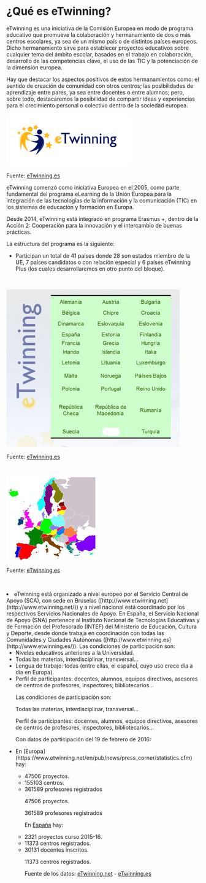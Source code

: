 
# ¿Qué es eTwinning?

eTwinning es una iniciativa de la Comisión Europea en modo de programa educativo que promueve la colaboración y hermanamiento de dos o más centros escolares, ya sea de un mismo país o de distintos países europeos. Dicho hermanamiento sirve para establecer proyectos educativos sobre cualquier tema del ámbito escolar, basados en el trabajo en colaboración, desarrollo de las competencias clave, el uso de las TIC y la potenciación de la dimensión europea.

Hay que destacar los aspectos positivos de estos hermanamientos como: el sentido de creación de comunidad con otros centros; las posibilidades de aprendizaje entre pares, ya sea entre docentes o entre alumnos; pero, sobre todo, destacaremos la posibilidad de compartir ideas y experiencias para el crecimiento personal o colectivo dentro de la sociedad europea.


![](img/etinning.png)



Fuente: [eTwinning.es](http://etwinning.es/?lang=es)

eTwinning comenzó como iniciativa Europea en el 2005, como parte fundamental del programa eLearning de la Unión Europea para la integración de las tecnologías de la información y la comunicación (TIC) en los sistemas de educación y formación en Europa.

Desde 2014, eTwinning está integrado en programa Erasmus +, dentro de la Acción 2: Cooperación para la innovación y el intercambio de buenas prácticas.

La estructura del programa es la siguiente:

- Participan un total de 41 países donde 28 son estados miembro de la UE, 7 países candidatos o con relación especial y 6 países eTwinning Plus (los cuales desarrollaremos en otro punto del bloque).

 


![](img/452px-Paises_eT_130213.png)

Fuente: [eTwinning.es](http://etwinning.es/?lang=es)

 


![](img/Paises_e-Twinning.jpg)



Fuente: [eTwinning.es](http://etwinning.es/?lang=es)

 

<li dir="ltr" style="text-align: left;">
eTwinning está organizado a nivel europeo por el Servicio Central de Apoyo (SCA), con sede en Bruselas ([http://www.etwinning.net](http://www.etwinning.net/)) y a nivel nacional está coordinado por los respectivos Servicios Nacionales de Apoyo. En España, el Servicio Nacional de Apoyo (SNA) pertenece al Instituto Nacional de Tecnologías Educativas y de Formación del Profesorado (INTEF) del Ministerio de Educación, Cultura y Deporte, desde donde trabaja en coordinación con todas las Comunidades y Ciudades Autónomas ([http://www.etwinning.es](http://www.etwinning.es/)).
Las condiciones de participación son:
<ul>
<li dir="ltr">
Niveles educativos anteriores a la Universidad.
</li>
<li dir="ltr">
Todas las materias, interdisciplinar, transversal…
</li>
<li dir="ltr">
Lengua de trabajo: todas (entre ellas, el español, cuyo uso crece día a día en Europa).
</li>
<li dir="ltr">
Perfil de participantes: docentes, alumnos, equipos directivos, asesores de centros de profesores, inspectores, bibliotecarios...
</li>

Las condiciones de participación son:

Todas las materias, interdisciplinar, transversal…

Perfil de participantes: docentes, alumnos, equipos directivos, asesores de centros de profesores, inspectores, bibliotecarios...

Con datos de participación del 19 de febrero de 2016:

<li dir="ltr">
En [Europa](https://www.etwinning.net/en/pub/news/press_corner/statistics.cfm) hay:
</li>
<ul>
<li dir="ltr">
47506 proyectos.
</li>
<li dir="ltr">
155103 centros.
</li>
<li dir="ltr">
361589 profesores registrados
</li>

47506 proyectos.

361589 profesores registrados

En [España](http://etwinning.es/?lang=es) hay:

<li dir="ltr">
2321 proyectos curso 2015-16.
</li>
<li dir="ltr">
11373 centros registrados.
</li>
<li dir="ltr">
30131 docentes inscritos.
</li>

11373 centros registrados.

Fuente de los datos: [eTwinning.net](https://www.etwinning.net/en/pub/news/press_corner/statistics.cfm) - [eTwinning.es](https://www.etwinning.net/es/pub/news/press_corner/statistics.cfm)
